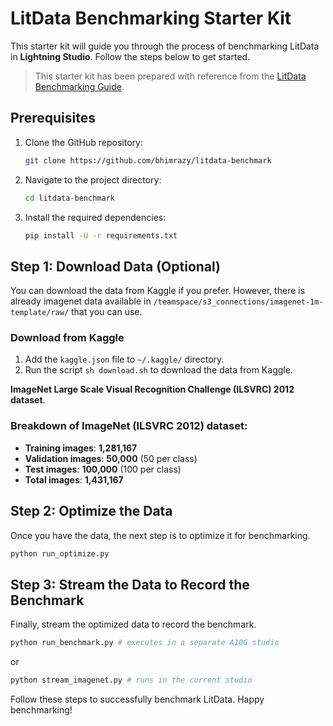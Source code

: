 # LitData Benchmarking Starter Kit

This starter kit will guide you through the process of benchmarking LitData in **Lightning Studio**. 
Follow the steps below to get started.
> This starter kit has been prepared with reference from the [LitData Benchmarking Guide](https://lightning.ai/lightning-ai/studios/benchmark-cloud-data-loading-libraries?view=org&section=featured).

## Prerequisites

1. Clone the GitHub repository:
    ```sh
    git clone https://github.com/bhimrazy/litdata-benchmark
    ```

2. Navigate to the project directory:
    ```sh
    cd litdata-benchmark
    ```

3. Install the required dependencies:
    ```sh
    pip install -U -r requirements.txt
    ```

## Step 1: Download Data (Optional)

You can download the data from Kaggle if you prefer. However, there is already imagenet data available in `/teamspace/s3_connections/imagenet-1m-template/raw/` that you can use.

### Download from Kaggle
1. Add the `kaggle.json` file to `~/.kaggle/` directory.
3. Run the script `sh download.sh` to download the data from Kaggle.

**ImageNet Large Scale Visual Recognition Challenge (ILSVRC) 2012 dataset**.  

### Breakdown of ImageNet (ILSVRC 2012) dataset:
- **Training images**: **1,281,167**
- **Validation images**: **50,000** (50 per class)
- **Test images**: **100,000** (100 per class)
- **Total images**: **1,431,167**


## Step 2: Optimize the Data

Once you have the data, the next step is to optimize it for benchmarking.
```sh
python run_optimize.py
```

## Step 3: Stream the Data to Record the Benchmark

Finally, stream the optimized data to record the benchmark.
```sh
python run_benchmark.py # executes in a separate A10G studio
```
or
```sh
python stream_imagenet.py # runs in the current studio
```

Follow these steps to successfully benchmark LitData. Happy benchmarking!
